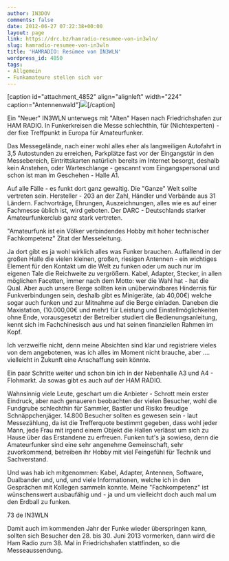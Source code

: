 ```yaml
---
author: IN3DOV
comments: false
date: 2012-06-27 07:22:38+00:00
layout: page
link: https://drc.bz/hamradio-resumee-von-in3wln/
slug: hamradio-resumee-von-in3wln
title: 'HAMRADIO: Resümee von IN3WLN'
wordpress_id: 4850
tags:
- Allgemein
- Funkamateure stellen sich vor
---
```


[caption id="attachment_4852" align="alignleft" width="224" caption="Antennenwald"][![](https://drc.bz/wp-content/uploads/2012/06/hamradio-2012-023-224x300.jpg)](https://drc.bz/wp-content/uploads/2012/06/hamradio-2012-023.jpg)[/caption]


Ein "Neuer" IN3WLN unterwegs mit "Alten" Hasen nach Friedrichshafen zur HAM RADIO. In Funkerkreisen die Messe schlechthin, für (Nichtexperten) - der fixe Treffpunkt in Europa für Amateurfunker.




Das Messegelände, nach einer wohl alles eher als langweiligen Autofahrt in 3,5 Autostunden zu erreichen, Parkplätze fast vor der Eingangstür in den Messebereich, Eintrittskarten natürlich bereits im Internet besorgt, deshalb kein Anstehen, oder Warteschlange - gescannt vom Eingangspersonal und schon ist man im Geschehen - Halle A1.




Auf alle Fälle - es funkt dort ganz gewaltig. Die "Ganze" Welt sollte vertreten sein. Hersteller - 203 an der Zahl, Händler und Verbände aus 31 Ländern. Fachvorträge, Ehrungen, Auszeichnungen, alles wie es auf einer Fachmesse üblich ist, wird geboten. Der DARC - Deutschlands starker Amateurfunkerclub ganz stark vertreten. 




"Amateurfunk ist ein Völker verbindendes Hobby mit hoher technischer Fachkompetenz" Zitat der Messeleitung.




Ja dort gibt es ja wohl wirklich alles was Funker brauchen. Auffallend in der großen Halle die vielen kleinen, großen, riesigen Antennen - ein wichtiges Element für den Kontakt um die Welt zu funken oder um auch nur im eigenen Tale die Reichweite zu vergrößern. Kabel, Adapter, Stecker, in allen möglichen Facetten, immer nach dem Motto: wer die Wahl hat - hat die Qual. Aber auch unsere Berge sollten kein unüberwindbares Hindernis für Funkverbindungen sein, deshalb gibt es Minigeräte, (ab 40,00€) welche sogar auch funken und zur Mitnahme auf die Berge einladen. Daneben die Maxistation, (10.000,00€ und mehr) für Leistung und Einstellmöglichkeiten ohne Ende, vorausgesetzt der Betreiber studiert die Bedienungsanleitung, kennt sich im Fachchinesisch aus und hat seinen finanziellen Rahmen im Kopf.




Ich verzweifle nicht, denn meine Absichten sind klar und registriere vieles von dem angebotenen, was ich alles im Moment nicht brauche, aber .... vielleicht in Zukunft eine Anschaffung sein könnte.




Ein paar Schritte weiter und schon bin ich in der Nebenhalle A3 und A4 - Flohmarkt. Ja sowas gibt es auch auf der HAM RADIO.




Wahnsinnig viele Leute, geschart um die Anbieter - Schrott mein erster Eindruck, aber nach genaueren beobachten der vielen Besucher, wohl die Fundgrube schlechthin für Sammler, Bastler und Risiko freudige Schnäppchenjäger. 14.800 Besucher sollten es gewesen sein - laut Messezählung, da ist die Trefferquote bestimmt gegeben, dass wohl jeder Mann, jede Frau mit irgend einem Objekt die Hallen verlässt um sich zu Hause über das Erstandene zu erfreuen. Funken tut's ja sowieso, denn die Amateurfunker sind eine sehr angenehme Gemeinschaft, sehr zuvorkommend, betreiben ihr Hobby mit viel Feingefühl für Technik und Sachverstand.




Und was hab ich mitgenommen: Kabel, Adapter, Antennen, Software, Dualbander und, und, und viele Informationen, welche ich in den Gesprächen mit Kollegen sammeln konnte. Meine "Fachkompetenz" ist wünschenswert ausbaufähig und - ja und um vielleicht doch auch mal um den Erdball zu funken.




73 de IN3WLN




Damit auch im kommenden Jahr der Funke wieder überspringen kann, sollten sich Besucher den 28. bis 30. Juni 2013 vormerken, dann wird die Ham Radio zum 38. Mal in Friedrichshafen stattfinden, so die Messeaussendung.
